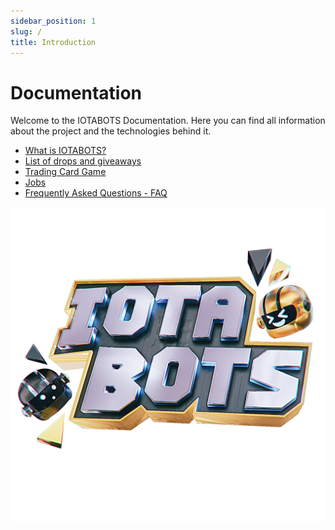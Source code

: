 ```yaml
---
sidebar_position: 1
slug: /
title: Introduction
---
```


# Documentation
Welcome to the IOTABOTS Documentation. Here you can find all information about the project and the technologies behind it.


- [What is IOTABOTS?](/what)
- [List of drops and giveaways](/drops)
- [Trading Card Game](tcg/intro)
- [Jobs](/jobs)
- [Frequently Asked Questions - FAQ](/faq)

![](/img/iotabots_logo.png)
